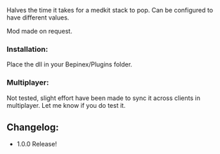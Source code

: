 ﻿Halves the time it takes for a medkit stack to pop.
Can be configured to have different values.

Mod made on request. 

### Installation: 
Place the dll in your Bepinex/Plugins folder.


### Multiplayer:
Not tested, slight effort have been made to sync it across clients in multiplayer. Let me know if you do test it.

## Changelog:
- 1.0.0 Release!